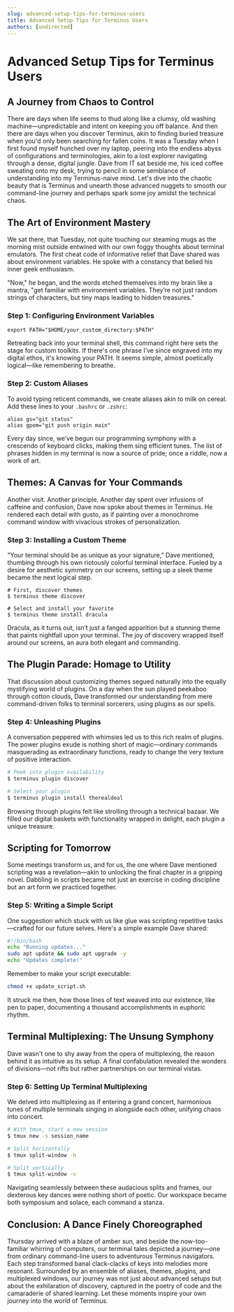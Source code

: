 ```yaml
---
slug: advanced-setup-tips-for-terminus-users
title: Advanced Setup Tips for Terminus Users
authors: [undirected]
---
```



# Advanced Setup Tips for Terminus Users

## A Journey from Chaos to Control

There are days when life seems to thud along like a clumsy, old washing machine—unpredictable and intent on keeping you off balance. And then there are days when you discover Terminus, akin to finding buried treasure when you'd only been searching for fallen coins. It was a Tuesday when I first found myself hunched over my laptop, peering into the endless abyss of configurations and terminologies, akin to a lost explorer navigating through a dense, digital jungle. Dave from IT sat beside me, his iced coffee sweating onto my desk, trying to pencil in some semblance of understanding into my Terminus-naive mind. Let's dive into the chaotic beauty that is Terminus and unearth those advanced nuggets to smooth our command-line journey and perhaps spark some joy amidst the technical chaos.

## The Art of Environment Mastery

We sat there, that Tuesday, not quite touching our steaming mugs as the morning mist outside entwined with our own foggy thoughts about terminal emulators. The first cheat code of informative relief that Dave shared was about environment variables. He spoke with a constancy that belied his inner geek enthusiasm.

"Now," he began, and the words etched themselves into my brain like a mantra, "get familiar with environment variables. They’re not just random strings of characters, but tiny maps leading to hidden treasures."

### Step 1: Configuring Environment Variables

```
export PATH="$HOME/your_custom_directory:$PATH"
```

Retreating back into your terminal shell, this command right here sets the stage for custom toolkits. If there's one phrase I’ve since engraved into my digital ethos, it's knowing your PATH. It seems simple, almost poetically logical—like remembering to breathe.

### Step 2: Custom Aliases

To avoid typing reticent commands, we create aliases akin to milk on cereal. Add these lines to your `.bashrc` or `.zshrc`:

``` 
alias gs="git status"
alias gpom="git push origin main"
```

Every day since, we’ve begun our programming symphony with a crescendo of keyboard clicks, making them sing efficient tunes. The list of phrases hidden in my terminal is now a source of pride; once a riddle, now a work of art.

## Themes: A Canvas for Your Commands

Another visit. Another principle. Another day spent over infusions of caffeine and confusion, Dave now spoke about themes in Terminus. He rendered each detail with gusto, as if painting over a monochrome command window with vivacious strokes of personalization.

### Step 3: Installing a Custom Theme

"Your terminal should be as unique as your signature," Dave mentioned, thumbing through his own riotously colorful terminal interface. Fueled by a desire for aesthetic symmetry on our screens, setting up a sleek theme became the next logical step.

```shell
# First, discover themes
$ terminus theme discover

# Select and install your favorite
$ terminus theme install dracula
```

Dracula, as it turns out, isn’t just a fanged apparition but a stunning theme that paints nightfall upon your terminal. The joy of discovery wrapped itself around our screens, an aura both elegant and commanding.

## The Plugin Parade: Homage to Utility

That discussion about customizing themes segued naturally into the equally mystifying world of plugins. On a day when the sun played peekaboo through cotton clouds, Dave transformed our understanding from mere command-driven folks to terminal sorcerers, using plugins as our spells.

### Step 4: Unleashing Plugins

A conversation peppered with whimsies led us to this rich realm of plugins. The power plugins exude is nothing short of magic—ordinary commands masquerading as extraordinary functions, ready to change the very texture of positive interaction.

```bash
# Peek into plugin availability
$ terminus plugin discover

# Select your plugin
$ terminus plugin install therealdeal
```

Browsing through plugins felt like strolling through a technical bazaar. We filled our digital baskets with functionality wrapped in delight, each plugin a unique treasure.

## Scripting for Tomorrow

Some meetings transform us, and for us, the one where Dave mentioned scripting was a revelation—akin to unlocking the final chapter in a gripping novel. Dabbling in scripts became not just an exercise in coding discipline but an art form we practiced together.

### Step 5: Writing a Simple Script

One suggestion which stuck with us like glue was scripting repetitive tasks—crafted for our future selves. Here's a simple example Dave shared:

```bash
#!/bin/bash
echo "Running updates..."
sudo apt update && sudo apt upgrade -y
echo "Updates complete!"
```

Remember to make your script executable:

```bash
chmod +x update_script.sh
```

It struck me then, how those lines of text weaved into our existence, like pen to paper, documenting a thousand accomplishments in euphoric rhythm.

## Terminal Multiplexing: The Unsung Symphony

Dave wasn't one to shy away from the opera of multiplexing, the reason behind it as intuitive as its setup. A final confabulation revealed the wonders of divisions—not rifts but rather partnerships on our terminal vistas.

### Step 6: Setting Up Terminal Multiplexing

We delved into multiplexing as if entering a grand concert, harmonious tunes of multiple terminals singing in alongside each other, unifying chaos into concert.

```bash
# With tmux, start a new session
$ tmux new -s session_name

# Split horizontally
$ tmux split-window -h

# Split vertically
$ tmux split-window -v
```

Navigating seamlessly between these audacious splits and frames, our dexterous key dances were nothing short of poetic. Our workspace became both symposium and solace, each command a stanza.

## Conclusion: A Dance Finely Choreographed

Thursday arrived with a blaze of amber sun, and beside the now-too-familiar whirring of computers, our terminal tales depicted a journey—one from ordinary command-line users to adventurous Terminus navigators. Each step transformed banal clack-clacks of keys into melodies more resonant. Surrounded by an ensemble of aliases, themes, plugins, and multiplexed windows, our journey was not just about advanced setups but about the exhilaration of discovery, captured in the poetry of code and the camaraderie of shared learning. Let these moments inspire your own journey into the world of Terminus.